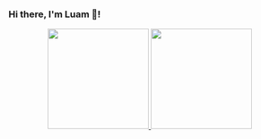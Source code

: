 ### Hi there, I'm Luam 👋!
<div align="center">
  <a href="https://github.com/luamz">
  <img height="180em" src="https://github-readme-stats.vercel.app/api?username=luamz&show_icons=true&theme=vue-dark&custom_title=GitHub Stats&include_all_commits=true&count_private=true"/>
  <img height="180em" src="https://github-readme-stats.vercel.app/api/top-langs/?username=luamz&layout=compact&langs_count=8&theme=vue-dark&hide=less,scss,ShaderLab"/>
</div>
